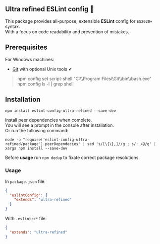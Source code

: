 Ultra refined ESLint config 📜
----
This package provides all-purpose, extensible **ESLint** config for `ES2020+` syntax.  
With a focus on code readability and prevention of mistakes.

## Prerequisites
For Windows machines:
* [Git](https://gitforwindows.org/) with optional Unix tools ✔

> npm config set script-shell "C:\\\Program Files\\\Git\\\bin\\\bash.exe"  
> npm config ls -l | grep shell

## Installation
```shell
npm install eslint-config-ultra-refined --save-dev
```
Install peer dependencies when complete.  
You will see a prompt in the console after installation.  
Or run the following command:
```shell
node -p "require('eslint-config-ultra-refined/package').peerDependecies" | sed 's/[\{\},]//g ; s/: /@/g' | xargs npm install --save-dev
```
Before **usage** run `npm dedup` to fixate correct package resolutions.

### Usage
In `package.json` file:
```json
{
  "eslintConfig": {
    "extends": "ultra-refined"
  }
}
```
With `.eslintrc*` file:
```json
{
  "extends": "ultra-refined"
}
```

